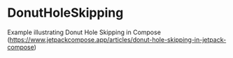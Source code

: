 # DonutHoleSkipping
Example illustrating Donut Hole Skipping in Compose (https://www.jetpackcompose.app/articles/donut-hole-skipping-in-jetpack-compose)
